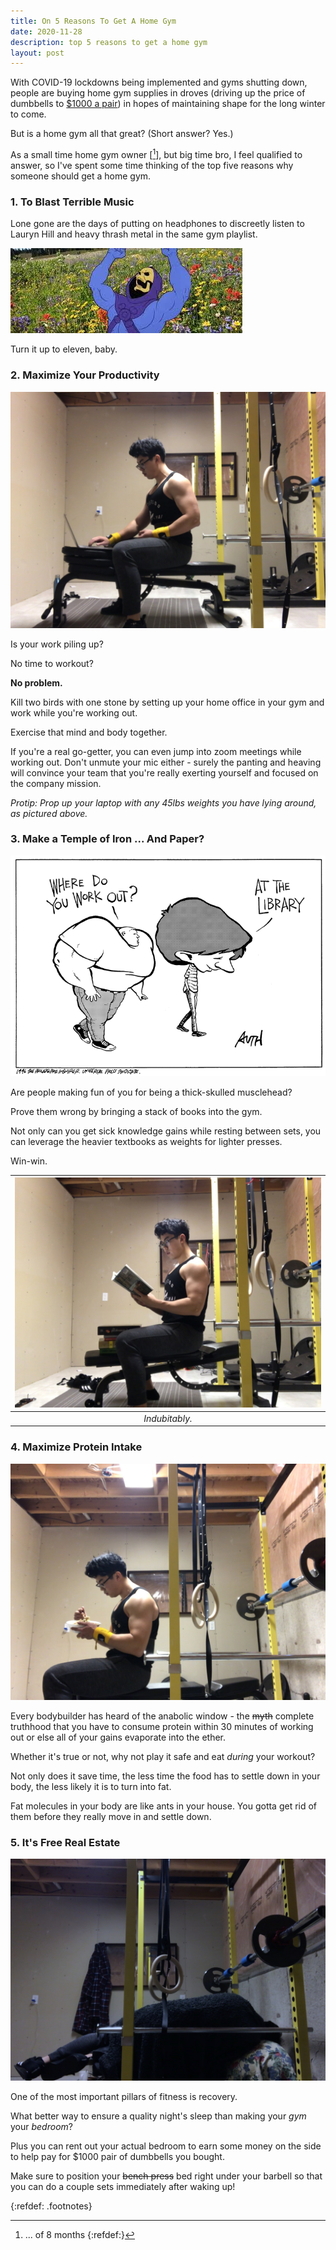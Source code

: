 ```yaml
---
title: On 5 Reasons To Get A Home Gym
date: 2020-11-28
description: top 5 reasons to get a home gym
layout: post
---
```


With COVID-19 lockdowns being implemented and gyms shutting down, people are buying home gym supplies in droves (driving up the price of dumbbells to [$1000 a pair](https://www.amazon.ca/dp/B0746TQMKT/ref=s9_acsd_omwf_hd_bw_b2f41cx_c2_x_0_t?pf_rd_m=A1IM4EOPHS76S7&pf_rd_s=merchandised-search-11&pf_rd_r=5TCFZY73GMYAT2K0DS8A&pf_rd_t=101&pf_rd_p=f461ddb8-4dc7-5b6c-ac3a-dc184c54a3a5&pf_rd_i=2439055011)) in hopes of maintaining shape for the long winter to come.

But is a home gym all that great? (Short answer? Yes.)


As a small time home gym owner [[^1]], but big time bro, I feel qualified to answer, so I've spent some time thinking of the top five reasons why someone should get a home gym.

### 1. To Blast Terrible Music 


Lone gone are the days of putting on headphones to discreetly listen to Lauryn Hill and heavy thrash metal in the same gym playlist.

![](/assets/homegym/skeletor.jpeg)

Turn it up to eleven, baby.


### 2. Maximize Your Productivity

![](/assets/homegym/work.jpg)

Is your work piling up? 

No time to workout? 

**No problem.**

Kill two birds with one stone by setting up your home office in your gym and work while you're working out. 

Exercise that mind and body together. 

If you're a real go-getter, you can even jump into zoom meetings while working out. 
Don't unmute your mic either - surely the panting and heaving will convince your team that you're really exerting yourself and focused on the company mission.
 
_Protip: Prop up your laptop with any 45lbs weights you have lying around, as pictured above._

### 3. Make a Temple of Iron ... And Paper?
 
![](/assets/homegym/wheredoyouworkout.gif)

Are people making fun of you for being a thick-skulled musclehead? 

Prove them wrong by bringing a stack of books into the gym.

Not only can you get sick knowledge gains while resting between sets, you can leverage the heavier textbooks as weights for lighter presses. 

Win-win.

|![](/assets/homegym/reading.jpg)|
|:--:|
| _Indubitably._ |


### 4. Maximize Protein Intake

![](/assets/homegym/eat.jpg)

Every bodybuilder has heard of the anabolic window - the ~~myth~~ complete truthhood that you have to consume protein within 30 minutes of working out or else all of your gains evaporate into the ether.

Whether it's true or not, why not play it safe and eat _during_ your workout? 

Not only does it save time, the less time the food has to settle down in your body, the less likely it is to turn into fat. 

Fat molecules in your body are like ants in your house. You gotta get rid of them before they really move in and settle down. 

### 5. It's Free Real Estate

![](/assets/homegym/sleep.jpg)

One of the most important pillars of fitness is recovery.

What better way to ensure a quality night's sleep than making your _gym_ your _bedroom_? 

Plus you can rent out your actual bedroom to earn some money on the side to help pay for $1000 pair of dumbbells you bought.

Make sure to position your ~~bench press~~ bed right under your barbell so that you can do a couple sets immediately after waking up! 

{:refdef: .footnotes}
[^1]: ... of 8 months
{:refdef:}
